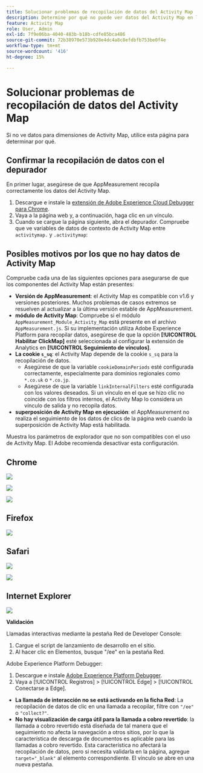 ```yaml
---
title: Solucionar problemas de recopilación de datos del Activity Map
description: Determine por qué no puede ver datos del Activity Map en las solicitudes de imagen
feature: Activity Map
role: User, Admin
exl-id: 7f9e06ba-4040-483b-b18b-cdfe85bca486
source-git-commit: 72b38970e573b928e4dc4a8c8efdbfb753be0f4e
workflow-type: tm+mt
source-wordcount: '416'
ht-degree: 15%

---
```


# Solucionar problemas de recopilación de datos del Activity Map

Si no ve datos para dimensiones de Activity Map, utilice esta página para determinar por qué.

## Confirmar la recopilación de datos con el depurador

En primer lugar, asegúrese de que AppMeasurement recopila correctamente los datos del Activity Map.

1. Descargue e instale la [extensión de Adobe Experience Cloud Debugger para Chrome](https://experienceleague.adobe.com/en/docs/experience-platform/debugger/home).
2. Vaya a la página web y, a continuación, haga clic en un vínculo.
3. Cuando se cargue la página siguiente, abra el depurador. Compruebe que ve variables de datos de contexto de Activity Map entre `activitymap.` y `.activitymap`:

## Posibles motivos por los que no hay datos de Activity Map

Compruebe cada una de las siguientes opciones para asegurarse de que los componentes del Activity Map están presentes:

* **Versión de AppMeasurement**: el Activity Map es compatible con v1.6 y versiones posteriores. Muchos problemas de casos extremos se resuelven al actualizar a la última versión estable de AppMeasurement.
* **módulo de Activity Map**: Compruebe si el módulo `AppMeasurement_Module_Activity_Map` está presente en el archivo `AppMeasurement.js`. Si su implementación utiliza Adobe Experience Platform para recopilar datos, asegúrese de que la opción **[!UICONTROL Habilitar ClickMap]** esté seleccionada al configurar la extensión de Analytics en **[!UICONTROL Seguimiento de vínculos]**.
* **La cookie `s_sq`**: el Activity Map depende de la cookie `s_sq` para la recopilación de datos.
   * Asegúrese de que la variable `cookieDomainPeriods` esté configurada correctamente, especialmente para dominios regionales como `*.co.uk` o `*.co.jp`.
   * Asegúrese de que la variable `linkInternalFilters` esté configurada con los valores deseados. Si un vínculo en el que se hizo clic no coincide con los filtros internos, el Activity Map lo considera un vínculo de salida y no recopila datos.
* **superposición de Activity Map en ejecución**: el AppMeasurement no realiza el seguimiento de los datos de clics de la página web cuando la superposición de Activity Map está habilitada.

Muestra los parámetros de explorador que no son compatibles con el uso de Activity Map. El Adobe recomienda desactivar esta configuración.

## Chrome

![](assets/Chrome1.png)

![](assets/Chrome2.png)

![](assets/Chrome3.png)

## Firefox

![](assets/Firefox.png)

## Safari

![](assets/Safari1.png)

![](assets/Safari2.png)

## Internet Explorer

![](assets/IE1.png)


**Validación**

Llamadas interactivas mediante la pestaña Red de Developer Console:

1. Cargue el script de lanzamiento de desarrollo en el sitio.
1. Al hacer clic en Elementos, busque &quot;/ee&quot; en la pestaña Red.

Adobe Experience Platform Debugger:

1. Descargue e instale [Adobe Experience Platform Debugger](https://chromewebstore.google.com/detail/adobe-experience-platform/bfnnokhpnncpkdmbokanobigaccjkpob).
1. Vaya a [!UICONTROL Registros] > [!UICONTROL Edge] > [!UICONTROL Conectarse a Edge].

* **La llamada de interacción no se está activando en la ficha Red**: La recopilación de datos de clic en una llamada a recopilar, filtre con `"/ee"` o `"collect?"`.
* **No hay visualización de carga útil para la llamada a cobro revertido**: la llamada a cobro revertido está diseñada de tal manera que el seguimiento no afecta la navegación a otros sitios, por lo que la característica de descarga de documentos es aplicable para las llamadas a cobro revertido. Esta característica no afectará la recopilación de datos, pero si necesita validarla en la página, agregue `target="_blank"` al elemento correspondiente. El vínculo se abre en una nueva pestaña.
